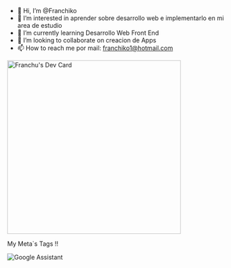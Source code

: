 - 👋 Hi, I’m @Franchiko
- 👀 I’m interested in   aprender  sobre desarrollo web e implementarlo en mi area de estudio
- 🌱 I’m currently learning  Desarrollo Web Front End
- 💞️ I’m looking to collaborate on  creacion  de Apps
- 📫 How to reach me  por mail: franchiko1@hotmail.com

<a href="https://app.daily.dev/Franchu_Javier"><img src="https://api.daily.dev/devcards/491702dfa4d84c3a85a4b37c8d7ab8d3.png?r=j3n" width="400" alt="Franchu's Dev Card"/></a>


My Meta`s Tags !!
<p>
<meta name="contrsuction of component" content="Nft component" author="Franchu Javier Developer to WorldShopApss">
<meta name="nft" content="Nft component"> </p>


<!---
Franchiko/Franchiko is a ✨ special ✨ repository because its `README.md` (this file) appears on your GitHub profile.
You can click the Preview link to take a look at your changes.
--->

![Google Assistant](https://img.shields.io/badge/google%20assistant-4285F4?style=for-the-badge&logo=google%20assistant&logoColor=white)


